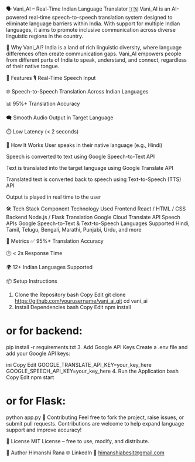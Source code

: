 🗣️ Vani_AI – Real-Time Indian Language Translator 🇮🇳
Vani_AI is an AI-powered real-time speech-to-speech translation system designed to eliminate language barriers within India. With support for multiple Indian languages, it aims to promote inclusive communication across diverse linguistic regions in the country.

📌 Why Vani_AI?
India is a land of rich linguistic diversity, where language differences often create communication gaps. Vani_AI empowers people from different parts of India to speak, understand, and connect, regardless of their native tongue.

🚀 Features
🎙️ Real-Time Speech Input

🌐 Speech-to-Speech Translation Across Indian Languages

📊 95%+ Translation Accuracy

🗨️ Smooth Audio Output in Target Language

⏱️ Low Latency (< 2 seconds)

🧠 How It Works
User speaks in their native language (e.g., Hindi)

Speech is converted to text using Google Speech-to-Text API

Text is translated into the target language using Google Translate API

Translated text is converted back to speech using Text-to-Speech (TTS) API

Output is played in real time to the user

🛠️ Tech Stack
Component	Technology Used
Frontend	React / HTML / CSS
Backend	Node.js / Flask
Translation	Google Cloud Translate API
Speech APIs	Google Speech-to-Text & Text-to-Speech
Languages Supported	Hindi, Tamil, Telugu, Bengali, Marathi, Punjabi, Urdu, and more

🧪 Metrics
✅ 95%+ Translation Accuracy

🕑 < 2s Response Time

🌍 12+ Indian Languages Supported

📦 Setup Instructions
1. Clone the Repository
bash
Copy
Edit
git clone https://github.com/yourusername/vani_ai.git
cd vani_ai
2. Install Dependencies
bash
Copy
Edit
npm install
# or for backend:
pip install -r requirements.txt
3. Add Google API Keys
Create a .env file and add your Google API keys:

ini
Copy
Edit
GOOGLE_TRANSLATE_API_KEY=your_key_here
GOOGLE_SPEECH_API_KEY=your_key_here
4. Run the Application
bash
Copy
Edit
npm start
# or for Flask:
python app.py
🤝 Contributing
Feel free to fork the project, raise issues, or submit pull requests. Contributions are welcome to help expand language support and improve accuracy!

🧾 License
MIT License – free to use, modify, and distribute.

👤 Author
Himanshi Rana
🌐 LinkedIn
📧 himanshiabesit@gmail.com

